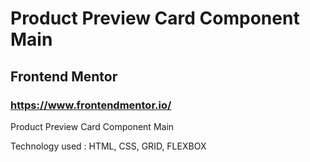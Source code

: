 # Product Preview Card Component Main

## Frontend Mentor

### https://www.frontendmentor.io/

Product Preview Card Component Main

Technology used : HTML, CSS, GRID, FLEXBOX
